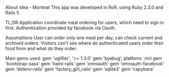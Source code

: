 About idea - Monteat
This app was developed in RoR, using Ruby 2.3.0 and Rails 5.

TL;DR
Application coordinate meal ordering for users, which need to sign in first. Authentication provided by facebook via Oauth.

Assumptions
User can order only one meal per day, can check  current and archived orders.
Visitors can't see where do authenticated users order their food from and what do they order.

Main gems used:
gem 'uglifier', '>= 1.3.0'
gem 'byebug', platform: :mri
gem 'bootstrap-sass'
gem 'haml-rails'
gem 'omniauth'
gem 'omniauth-facebook'
gem 'dotenv-rails'
gem 'factory_girl_rails'
gem 'sqlite3'
gem 'capybara'
